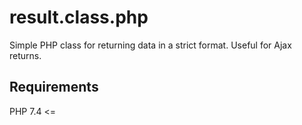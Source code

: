 # result.class.php

Simple PHP class for returning data in a strict format. Useful for Ajax returns.

## Requirements

PHP 7.4 <=
